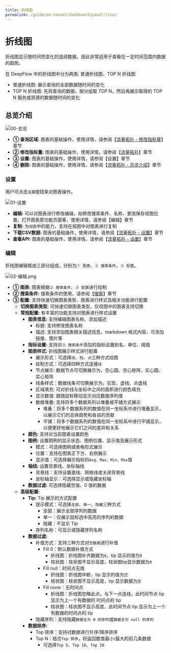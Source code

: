 ```yaml
---
title: 折线图
permalink: /guide/ee-tenant/dashboard/panel/line/
---
```

# 折线图

折线图显示随时间而变化的连续数据，因此非常适用于查看在一定时间范围内数据的趋势。

在 DeepFlow 中的折线图中分为两类: 普通折线图、TOP N 折线图
- 普通折线图: 展示查询的全部数据随时间的变化
- TOP N 折线图: 先将查询的数据，按分组取 TOP N，然后再展示取得的 TOP N 服务或资源的数据随时间的变化

## 总览介绍

![00-总览](https://yunshan-guangzhou.oss-cn-beijing.aliyuncs.com/pub/pic/20240520664b0fd1d1069.png)

- **① 查询区域:** 图表的基础操作，使用详情，请参阅【[流量拓扑 - 修改指标量](./topology/)】章节
- **② 修改指标量:** 图表的基础操作，使用详情，请参阅【[流量拓扑](./topology/)】章节
- **③ 设置:** 图表的基础操作，使用详情，请参阅【设置】章节
- **④ 删除:** 图表的基础操作，使用详情，请参阅【[流量拓扑 - 总览介绍](./topology/)】章节

### 设置

用户可点击`设置`按钮来对图表操作。

![01-设置](https://yunshan-guangzhou.oss-cn-beijing.aliyuncs.com/pub/pic/20240415661cc68097aa9.png)

- **编辑:** 可以对图表进行修改编辑，如修改搜索条件、名称、更改保存视图位置、打开图表原功能页面等，使用详情，请参阅【编辑】章节
- **复制:** 为`视图`中的能力，支持在视图中对图表进行复制
- **下载CSV数据:** 图表的基础操作，使用详情，请参阅【[流量拓扑 - 设置](./topology/)】章节
- **查看API:** 图表的基础操作，使用详情，请参阅【[流量拓扑 - 设置](./topology/)】章节

### 编辑

折线图编辑框由三部分组成，分别为`① 图表`、`② 搜索条件`、`③ 配置`。

![02-编辑.png](https://yunshan-guangzhou.oss-cn-beijing.aliyuncs.com/pub/pic/20240520664ac8cae92be.png)

- **① 图表:** 图表根据`② 搜索条件`、`③ 配置`进行绘制
- **② 搜索条件:** 搜索条件的使用，请参阅【[搜索](../../query/overview/)】章节
- **③ 配置:** 支持快速切换图表类型、图表进行样式及相关功能进行配置
  - **切换图表类型:** 可快速切换图表类型，仅视图中的图表支持切换
  - **常规配置:** 有丰富的功能支持对图表进行样式设置
    - **图表信息:** 支持编辑图表名称、添加描述
      - 标题: 支持修改图表名称
      - 描述: 支持添加图表相关描述信息，markdown 格式内容，可添加链接、图片等
    - **指标设置:** 支持对`② 搜索条件`添加的指标设置别名、单位、阈值
    - **图表样式:** 折线图展示样式进行配置
      - 展示形式：可选择`线`、`柱`、`点`三种方式绘图
      - 绘制方式：可选择四种方式连接`线`
      - 节点展示: 数据节点可切换展示为，空心圆、空心矩阵、实心圆、实心矩阵
      - 线条样式：数据线条可切换展示为，实现、虚线、点虚线 
      - 区域填充: 可对折线与坐标中之间的面积进行颜色填充
      - 显示数值: 跟随鼠标移动显示对应数据序列值
      - 数据堆叠: 支持将多个数据系列以堆叠或平铺方式展示
        - 堆叠：将多个数据系列的数值在同一坐标系中进行堆叠显示，以展示它们的总体趋势和各自的贡献
        - 平铺：将多个数据系列的数值在同一坐标系中进行平铺显示，以便更好地展示它们之间的差异和关系 
    - **颜色:** 支持对当前图表设置颜色
    - **图例:** 设置图例的显示状态、图例位置、显示值及展示形式
      - 模式：可选择图例或表格形式展示
      - 位置：支持在图表正下方、右侧展示
      - 显示值：可选择展示指标的`Avg、Max、Min、Max`值 
    - **轴线:** 设置背景线、坐标轴线
      - 背景线：支持设置直线、网格线或关闭背景线
      - 坐标轴显示：可选择显示或隐藏坐标轴
    - **数据过滤:** 可选择隐藏空值、0 值的数据
  - **高级配置:**
    - **Tip:** Tip 展示的方式配置
      - 提示模式：可选择`全部`、`单一`、`隐藏`三种方式
        - 全部：展示全部序列的数据
        - 单一：仅展示鼠标选中高亮的序列的数据
        - 隐藏：不显示 Tip
      - 序列名称：可显示或隐藏序列名称 
    - **数据过滤:** 
      - 补值方式：支持三种方式对`空数据`进行补值 
        - Fill 0：默认数据补值方式
          - 折线图：折线图补齐数据为`0`，tip 显示的值为`0`
          - 柱状图：柱状图不显示高度，柱状图tip显示数据为`0`
        - Fill null：时间点无值
          - 折线图：折线图中断，tip 显示的值为`空`
          - 柱状图：柱状图不显示高度，tip 显示数据为`空`
        - Fill none：无时间点
          - 折线图：折线图忽略此点，与下一点连线，此时间节点 tip 显示为上一个有数据的 时间点的 tip
          - 柱状图：柱状图不显示高度，此时间节点 tip 显示为上一个有数据的时间点的 tip
      - 隐藏序列：支持隐藏`数据全为 0 的序列`或`数据全为 null 的序列`
    - **数据排序:** 
      - Top 排序：支持对数据进行升序/降序排序
      - Top N：结合`Top 排序`，将返回数值最小/最大的前几条数据
        - 可选择`Top 5`、`Top 10`、`Top 20`




